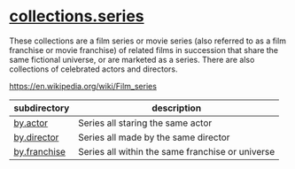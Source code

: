 [collections.series](https://github.com/michealespinola/plex-autocollections/tree/master/collections.series)
===================

These collections are a film series or movie series (also referred to as a film franchise or movie franchise) of related films in succession that share the same fictional universe, or are marketed as a series. There are also collections of celebrated actors and directors.

https://en.wikipedia.org/wiki/Film_series

subdirectory                   | description
-------------------------------|--------------------
[by.actor](./by.actor)         | Series all staring the same actor
[by.director](./by.director)   | Series all made by the same director
[by.franchise](./by.franchise) | Series all within the same franchise or universe
